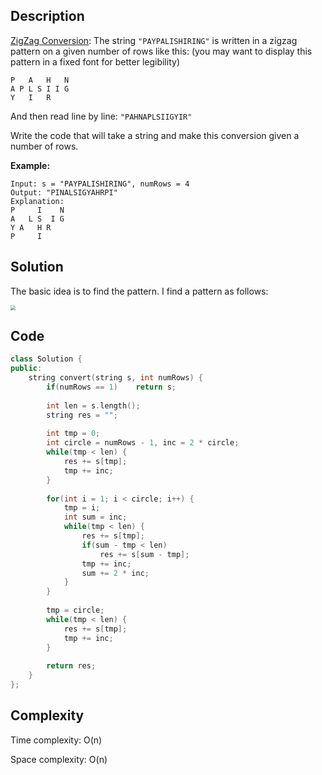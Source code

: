 ## Description

[ZigZag Conversion](https://leetcode.com/problems/zigzag-conversion/): The string `"PAYPALISHIRING"` is written in a zigzag pattern on a given number of rows like this: (you may want to display this pattern in a fixed font for better legibility)

```
P   A   H   N
A P L S I I G
Y   I   R
```

And then read line by line: `"PAHNAPLSIIGYIR"`

Write the code that will take a string and make this conversion given a number of rows.

**Example:**

```
Input: s = "PAYPALISHIRING", numRows = 4
Output: "PINALSIGYAHRPI"
Explanation:
P     I    N
A   L S  I G
Y A   H R
P     I
```



## Solution

The basic idea is to find the pattern. I find a pattern as follows:

<img src="/Users/xiaoli/Documents/Codes/github/Leetcode-Adventure/images/string/s001.png" style="zoom:50%;" />



## Code

```cpp
class Solution {
public:
    string convert(string s, int numRows) {
        if(numRows == 1)    return s;
        
        int len = s.length();
        string res = "";
        
        int tmp = 0;
        int circle = numRows - 1, inc = 2 * circle;
        while(tmp < len) {
            res += s[tmp];
            tmp += inc;
        }
        
        for(int i = 1; i < circle; i++) {
            tmp = i;
            int sum = inc;
            while(tmp < len) {
                res += s[tmp];
                if(sum - tmp < len)
                    res += s[sum - tmp];
                tmp += inc;
                sum += 2 * inc;
            }
        }
        
        tmp = circle;
        while(tmp < len) {
            res += s[tmp];
            tmp += inc;
        }
        
        return res;
    }
};
```



## Complexity

Time complexity: O(n)

Space complexity: O(n)


